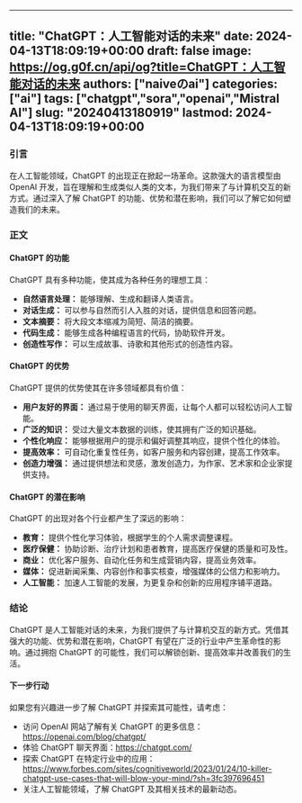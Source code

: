 
---
title: "ChatGPT：人工智能对话的未来"
date: 2024-04-13T18:09:19+00:00
draft: false
image: https://og.g0f.cn/api/og?title=ChatGPT：人工智能对话的未来
authors: ["naiveのai"]
categories: ["ai"]
tags: ["chatgpt","sora","openai","Mistral AI"]
slug: "20240413180919"
lastmod: 2024-04-13T18:09:19+00:00
---
### 引言

在人工智能领域，ChatGPT 的出现正在掀起一场革命。这款强大的语言模型由 OpenAI 开发，旨在理解和生成类似人类的文本，为我们带来了与计算机交互的新方式。通过深入了解 ChatGPT 的功能、优势和潜在影响，我们可以了解它如何塑造我们的未来。

### 正文

#### ChatGPT 的功能

ChatGPT 具有多种功能，使其成为各种任务的理想工具：

- **自然语言处理：** 能够理解、生成和翻译人类语言。
- **对话生成：** 可以参与自然而引人入胜的对话，提供信息和回答问题。
- **文本摘要：** 将大段文本缩减为简短、简洁的摘要。
- **代码生成：** 能够生成各种编程语言的代码，协助软件开发。
- **创造性写作：** 可以生成故事、诗歌和其他形式的创造性内容。

#### ChatGPT 的优势

ChatGPT 提供的优势使其在许多领域都具有价值：

- **用户友好的界面：** 通过易于使用的聊天界面，让每个人都可以轻松访问人工智能。
- **广泛的知识：** 受过大量文本数据的训练，使其拥有广泛的知识基础。
- **个性化响应：** 能够根据用户的提示和偏好调整其响应，提供个性化的体验。
- **提高效率：** 可自动化重复性任务，如客户服务和内容创建，提高工作效率。
- **创造力增强：** 通过提供想法和灵感，激发创造力，为作家、艺术家和企业家提供支持。

#### ChatGPT 的潜在影响

ChatGPT 的出现对各个行业都产生了深远的影响：

- **教育：** 提供个性化学习体验，根据学生的个人需求调整课程。
- **医疗保健：** 协助诊断、治疗计划和患者教育，提高医疗保健的质量和可及性。
- **商业：** 优化客户服务、自动化任务和生成营销内容，提高业务效率。
- **媒体：** 促进新闻采集、内容创作和事实核查，增强媒体的公信力和影响力。
- **人工智能：** 加速人工智能的发展，为更复杂和创新的应用程序铺平道路。

### 结论

ChatGPT 是人工智能对话的未来，为我们提供了与计算机交互的新方式。凭借其强大的功能、优势和潜在影响，ChatGPT 有望在广泛的行业中产生革命性的影响。通过拥抱 ChatGPT 的可能性，我们可以解锁创新、提高效率并改善我们的生活。

#### 下一步行动

如果您有兴趣进一步了解 ChatGPT 并探索其可能性，请考虑：

- 访问 OpenAI 网站了解有关 ChatGPT 的更多信息：https://openai.com/blog/chatgpt/
- 体验 ChatGPT 聊天界面：https://chatgpt.com/
- 探索 ChatGPT 在特定行业中的应用：https://www.forbes.com/sites/cognitiveworld/2023/01/24/10-killer-chatgpt-use-cases-that-will-blow-your-mind/?sh=3fc397696451
- 关注人工智能领域，了解 ChatGPT 及其相关技术的最新动态。